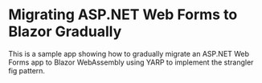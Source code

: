 # Migrating ASP.NET Web Forms to Blazor Gradually
This is a sample app showing how to gradually migrate an ASP.NET Web Forms app to Blazor WebAssembly using YARP to implement the strangler fig pattern.
